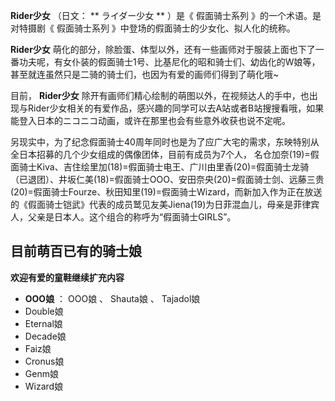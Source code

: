 **Rider少女** （日文： ** ライダー少女  ** ）是《  假面骑士系列  》的一个术语。是对特摄剧《  假面骑士系列
》中登场的假面骑士的少女化、拟人化的统称。

**Rider少女**
萌化的部分，除脸蛋、体型以外，还有一些画师对于服装上面也下了一番功夫呢，有女仆装的假面骑士1号、比基尼化的昭和骑士们、幼齿化的W娘等，甚至就连虽然只是二骑的骑士们，也因为有爱的画师们得到了萌化哦~

目前， **Rider少女**
除开有画师们精心绘制的萌图以外，在视频达人的手中，也出现与Rider少女相关的有爱作品，感兴趣的同学可以去A站或者B站搜搜看哦，如果能登入日本的ニコニコ动画，或许在那里也会有些意外收获也说不定呢。

另现实中，为了纪念假面骑士40周年同时也是为了应广大宅的需求，东映特别从全日本招募的几个少女组成的偶像团体，目前有成员为7个人，
名仓加奈(19)=假面骑士Kiva、吉住绘里加(18)=假面骑士电王、广川由里香(20)=假面骑士龙骑（已退团）、井坂仁美(18)=假面骑士OOO、安田奈央(20)=假面骑士剑、远藤三贵(20)=假面骑士Fourze、秋田知里(19)=假面骑士Wizard，而新加入作为正在放送的《假面骑士铠武》代表的成员鹫见友美Jiena(19)为日菲混血儿，母亲是菲律宾人，父亲是日本人。这个组合的称呼为“假面骑士GIRLS”。

##  目前萌百已有的骑士娘

**欢迎有爱的童鞋继续扩充内容**

  * **OOO娘** ：  OOO娘  、  Shauta娘  、  Tajadol娘 
  * Double娘 
  * Eternal娘 
  * Decade娘 
  * Faiz娘 
  * Cronus娘 
  * Genm娘 
  * Wizard娘 